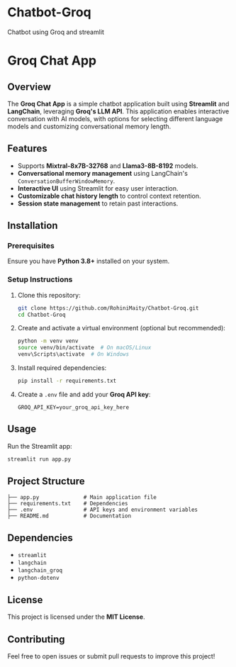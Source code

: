 # Chatbot-Groq
Chatbot using Groq and streamlit

# Groq Chat App

## Overview

The **Groq Chat App** is a simple chatbot application built using **Streamlit** and **LangChain**, leveraging **Groq's LLM API**. This application enables interactive conversation with AI models, with options for selecting different language models and customizing conversational memory length.

## Features

- Supports **Mixtral-8x7B-32768** and **Llama3-8B-8192** models.
- **Conversational memory management** using LangChain's `ConversationBufferWindowMemory`.
- **Interactive UI** using Streamlit for easy user interaction.
- **Customizable chat history length** to control context retention.
- **Session state management** to retain past interactions.

## Installation

### Prerequisites

Ensure you have **Python 3.8+** installed on your system.

### Setup Instructions

1. Clone this repository:

   ```bash
   git clone https://github.com/RohiniMaity/Chatbot-Groq.git
   cd Chatbot-Groq
   ```

2. Create and activate a virtual environment (optional but recommended):

   ```bash
   python -m venv venv
   source venv/bin/activate  # On macOS/Linux
   venv\Scripts\activate  # On Windows
   ```

3. Install required dependencies:

   ```bash
   pip install -r requirements.txt
   ```

4. Create a `.env` file and add your **Groq API key**:

   ```
   GROQ_API_KEY=your_groq_api_key_here
   ```

## Usage

Run the Streamlit app:

```bash
streamlit run app.py
```

## Project Structure

```
├── app.py              # Main application file
├── requirements.txt    # Dependencies
├── .env                # API keys and environment variables
├── README.md           # Documentation
```

## Dependencies

- `streamlit`
- `langchain`
- `langchain_groq`
- `python-dotenv`

## License

This project is licensed under the **MIT License**.

## Contributing

Feel free to open issues or submit pull requests to improve this project!

